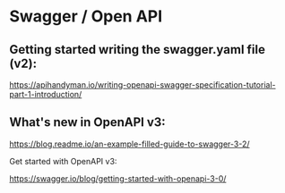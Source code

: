 # Swagger / Open API

## Getting started writing the swagger.yaml file (v2):

https://apihandyman.io/writing-openapi-swagger-specification-tutorial-part-1-introduction/

## What's new in OpenAPI v3:

https://blog.readme.io/an-example-filled-guide-to-swagger-3-2/

Get started with OpenAPI v3:

https://swagger.io/blog/getting-started-with-openapi-3-0/
